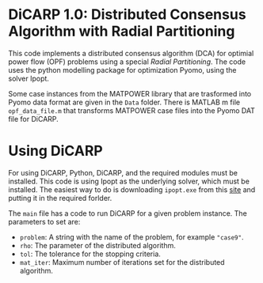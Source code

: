 # DiCARP 1.0: Distributed Consensus Algorithm with Radial Partitioning  

This code implements a distributed consensus algorithm (DCA) for optimial power flow (OPF) problems using a special *Radial Partitioning*. The code uses the python modelling package for optimization Pyomo, using the solver Ipopt. 

Some case instances from the MATPOWER library that are trasformed into Pyomo data format are given in the `Data` folder. There is MATLAB m file `opf_data_file.m` that transforms MATPOWER case files into the Pyomo DAT file for DiCARP. 

# Using DiCARP

For using DiCARP, Python, DiCARP, and the required modules must be installed. This code is using Ipopt as the underlying solver, which must be installed. The easiest way to do is downloading `ipopt.exe` from this [site](https://www.coin-or.org/download/binary/Ipopt/) and putting it in the required forlder. 

The `main` file has a code to run DiCARP for a given problem instance. The parameters to set are:

+ `problem`: A string with the name of the problem, for example `"case9"`.
+ `rho`: The parameter of the distributed algorithm. 
+ `tol`: The tolerance for the stopping criteria. 
+ `mat_iter`: Maximum number of iterations set for the distributed algorithm.  
